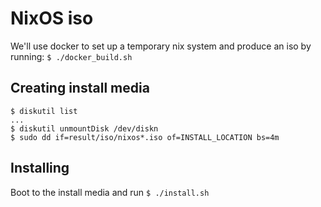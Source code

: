# NixOS iso
We'll use docker to set up a temporary nix system and produce an iso by running:
```$ ./docker_build.sh```

## Creating install media
```
$ diskutil list
...
$ diskutil unmountDisk /dev/diskn
$ sudo dd if=result/iso/nixos*.iso of=INSTALL_LOCATION bs=4m
```

## Installing
Boot to the install media and run 
```$ ./install.sh```
